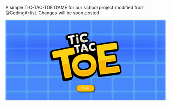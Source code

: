 A simple TIC-TAC-TOE GAME for our school project modified from @CodingArtist.
Changes will be soon posted

<!-- ![UI](https://github.com/ReuAzel181/TicTacToe/raw/06cdd78e921fc5951a14ecd35aaa55bd222bedda/UI%20Design.png) -->
![UI](https://github.com/ReuAzel181/TicTacToe/blob/main/img/splash.png)
